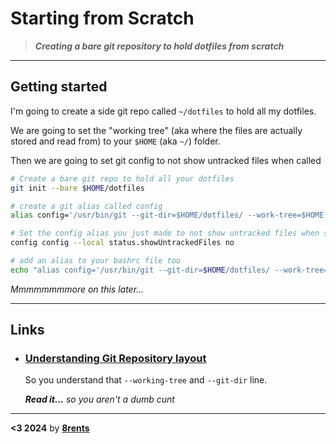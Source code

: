 # Starting from Scratch

> ***Creating a bare git repository to hold dotfiles from scratch***

---

## Getting started

I'm going to create a side git repo called `~/dotfiles` to hold all my dotfiles.

We are going to set the "working tree" (aka where the files are actually stored and read from) to your `$HOME` (aka `~/`) folder.

Then we are going to set git config to not show untracked files when called

```bash
# Create a bare git repo to hold all your dotfiles
git init --bare $HOME/dotfiles

# create a git alias called config
alias config='/usr/bin/git --git-dir=$HOME/dotfiles/ --work-tree=$HOME'

# Set the config alias you just made to not show untracked files when status is called
config config --local status.showUntrackedFiles no

# add an alias to your bashrc file too
echo "alias config='/usr/bin/git --git-dir=$HOME/dotfiles/ --work-tree=$HOME'" >> $HOME/.bashrc
```

*Mmmmmmmmore on this later...*

---

## Links

- ### [Understanding Git Repository layout](https://git-scm.com/docs/gitrepository-layout)

    So you understand that `--working-tree` and `--git-dir` line.

    ***Read it...** so you aren't a dumb cunt*

---

**<3 2024** by **[8rents](../)**
